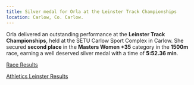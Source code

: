 ```yaml
---
title: Silver medal for Orla at the Leinster Track Championships
location: Carlow, Co. Carlow.
---
```


Orla delivered an outstanding performance at the <b>Leinster Track Championships</b>, held at the SETU Carlow Sport Complex in Carlow. She secured <b>second place</b> in the <b>Masters Women +35</b> category in the <b>1500m</b> race, earning a well deserved silver medal with a time of <b>5:52.36 min</b>.

<a href="/races/2025-06-07-Leinster-Track/" target="_blank" rel="noopener noreferrer">Race Results</a>

<a href="https://www.athleticsleinster.org/older-results-top" target="_blank" rel="noopener noreferrer">Athletics Leinster Results</a>
 
